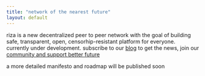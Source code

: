 ```yaml
---
title: "network of the nearest future"
layout: default
---
```


riza is a new decentralized peer to peer network with the goal of building safe,
transparent, open, censorhip-resistant platform for everyone. currently under
development. subscribe to our [blog](/log/) to get the news, join our [community
and support better future](/community/)

a more detailed manifesto and roadmap will be published soon
